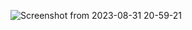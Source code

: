 ![Screenshot from 2023-08-31 20-59-21](https://github.com/trevsm/mystery-gifter/assets/28761454/833ec4e4-01d4-44a3-beb8-049af4f38761)
